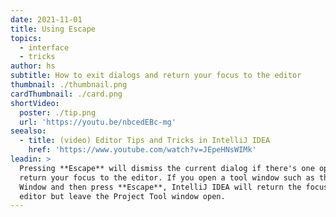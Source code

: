 ```yaml
---
date: 2021-11-01
title: Using Escape
topics:
  - interface
  - tricks
author: hs
subtitle: How to exit dialogs and return your focus to the editor
thumbnail: ./thumbnail.png
cardThumbnail: ./card.png
shortVideo:
  poster: ./tip.png
  url: 'https://youtu.be/nbcedEBc-mg'
seealso:
  - title: (video) Editor Tips and Tricks in IntelliJ IDEA
    href: 'https://www.youtube.com/watch?v=JEpeHNsWIMk'
leadin: >
  Pressing **Escape** will dismiss the current dialog if there's one open and
  return your focus to the editor. If you open a tool window such as the Project
  Window and then press **Escape**, IntelliJ IDEA will return the focus to your
  editor but leave the Project Tool window open.
---
```


